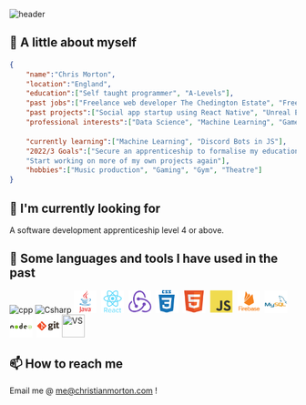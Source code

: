 ![header](https://capsule-render.vercel.app/api?type=waving&color=gradient&height=300&section=header&text=Hello!&fontSize=90&animation=fadeI)

## 👋 A little about myself

```json
{
    "name":"Chris Morton",
    "location":"England",
    "education":["Self taught programmer", "A-Levels"],
    "past jobs":["Freelance web developer The Chedington Estate", "Freelance web developer The Guy Foundation"],
    "past projects":["Social app startup using React Native", "Unreal Engine Game"],
    "professional interests":["Data Science", "Machine Learning", "Game Development", "Physics"],
    
    "currently learning":["Machine Learning", "Discord Bots in JS"],
    "2022/3 Goals":["Secure an apprenticeship to formalise my education and work professionally.", 
    "Start working on more of my own projects again"],
    "hobbies":["Music production", "Gaming", "Gym", "Theatre"]
}
```

## 👀 I'm currently looking for

A software development apprenticeship level 4 or above.

## 🚀 Some languages and tools I have used in the past
<div>
  <img src="https://cdn.jsdelivr.net/gh/devicons/devicon/icons/cplusplus/cplusplus-original.svg" title="cpp" alt="cpp" width="40" height="40"/>
  <img src="https://cdn.jsdelivr.net/gh/devicons/devicon/icons/csharp/csharp-original.svg" title="csharp" alt="Csharp" width="40" height="40" />
  <img src="https://github.com/devicons/devicon/blob/master/icons/java/java-original-wordmark.svg" title="Java" alt="Java" width="40" height="40"/>&nbsp;
  <img src="https://github.com/devicons/devicon/blob/master/icons/react/react-original-wordmark.svg" title="React" alt="React" width="40" height="40"/>&nbsp;
  <img src="https://github.com/devicons/devicon/blob/master/icons/redux/redux-original.svg" title="Redux" alt="Redux " width="40" height="40"/>&nbsp;
  <img src="https://github.com/devicons/devicon/blob/master/icons/css3/css3-plain-wordmark.svg"  title="CSS3" alt="CSS" width="40" height="40"/>&nbsp;
  <img src="https://github.com/devicons/devicon/blob/master/icons/html5/html5-original.svg" title="HTML5" alt="HTML" width="40" height="40"/>&nbsp;
  <img src="https://github.com/devicons/devicon/blob/master/icons/javascript/javascript-original.svg" title="JavaScript" alt="JavaScript" width="40" height="40"/>&nbsp;
  <img src="https://github.com/devicons/devicon/blob/master/icons/firebase/firebase-plain-wordmark.svg" title="Firebase" alt="Firebase" width="40" height="40"/>&nbsp;
  <img src="https://github.com/devicons/devicon/blob/master/icons/mysql/mysql-original-wordmark.svg" title="MySQL"  alt="MySQL" width="40" height="40"/>&nbsp;
  <img src="https://github.com/devicons/devicon/blob/master/icons/nodejs/nodejs-original-wordmark.svg" title="NodeJS" alt="NodeJS" width="40" height="40"/>&nbsp;
  <img src="https://github.com/devicons/devicon/blob/master/icons/git/git-original-wordmark.svg" title="Git" **alt="Git" width="40" height="40"/>
  <img src="https://cdn.jsdelivr.net/gh/devicons/devicon/icons/visualstudio/visualstudio-plain.svg" title="VS" **alt="VisualStudio" width="40" height="40" />
  
</div>

## 📫 How to reach me

Email me @ me@christianmorton.com !

<!---
ChristianMorton/ChristianMorton is a ✨ special ✨ repository because its `README.md` (this file) appears on your GitHub profile.
You can click the Preview link to take a look at your changes.
--->
